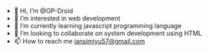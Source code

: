 - 👋 Hi, I’m @OP-Droid
- 👀 I’m interested in web development
- 🌱 I’m currently learning javascript programming language
- 💞️ I’m looking to collaborate on system development using HTML
- 📫 How to reach me iansimiyu57@gmail.com

<!---
OP-Droid/OP-Droid is a ✨ special ✨ repository because its `README.md` (this file) appears on your GitHub profile.
You can click the Preview link to take a look at your changes.
--->
